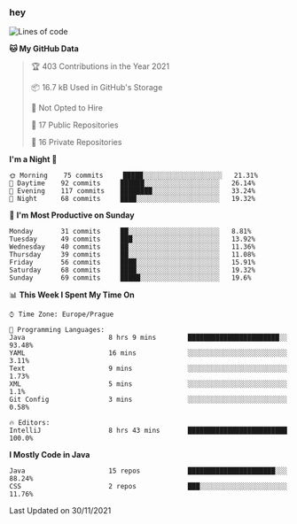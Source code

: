 ### hey

<!--START_SECTION:waka-->
![Lines of code](https://img.shields.io/badge/From%20Hello%20World%20I%27ve%20Written-110077%20lines%20of%20code-blue)

**🐱 My GitHub Data** 

> 🏆 403 Contributions in the Year 2021
 > 
> 📦 16.7 kB Used in GitHub's Storage 
 > 
> 🚫 Not Opted to Hire
 > 
> 📜 17 Public Repositories 
 > 
> 🔑 16 Private Repositories  
 > 
**I'm a Night 🦉** 

```text
🌞 Morning    75 commits     █████░░░░░░░░░░░░░░░░░░░░   21.31% 
🌆 Daytime    92 commits     ██████░░░░░░░░░░░░░░░░░░░   26.14% 
🌃 Evening    117 commits    ████████░░░░░░░░░░░░░░░░░   33.24% 
🌙 Night      68 commits     ████░░░░░░░░░░░░░░░░░░░░░   19.32%

```
📅 **I'm Most Productive on Sunday** 

```text
Monday       31 commits     ██░░░░░░░░░░░░░░░░░░░░░░░   8.81% 
Tuesday      49 commits     ███░░░░░░░░░░░░░░░░░░░░░░   13.92% 
Wednesday    40 commits     ██░░░░░░░░░░░░░░░░░░░░░░░   11.36% 
Thursday     39 commits     ██░░░░░░░░░░░░░░░░░░░░░░░   11.08% 
Friday       56 commits     ████░░░░░░░░░░░░░░░░░░░░░   15.91% 
Saturday     68 commits     ████░░░░░░░░░░░░░░░░░░░░░   19.32% 
Sunday       69 commits     █████░░░░░░░░░░░░░░░░░░░░   19.6%

```


📊 **This Week I Spent My Time On** 

```text
⌚︎ Time Zone: Europe/Prague

💬 Programming Languages: 
Java                     8 hrs 9 mins        ███████████████████████░░   93.48% 
YAML                     16 mins             ░░░░░░░░░░░░░░░░░░░░░░░░░   3.11% 
Text                     9 mins              ░░░░░░░░░░░░░░░░░░░░░░░░░   1.73% 
XML                      5 mins              ░░░░░░░░░░░░░░░░░░░░░░░░░   1.1% 
Git Config               3 mins              ░░░░░░░░░░░░░░░░░░░░░░░░░   0.58%

🔥 Editors: 
IntelliJ                 8 hrs 43 mins       █████████████████████████   100.0%

```

**I Mostly Code in Java** 

```text
Java                     15 repos            ██████████████████████░░░   88.24% 
CSS                      2 repos             ███░░░░░░░░░░░░░░░░░░░░░░   11.76%

```



 Last Updated on 30/11/2021
<!--END_SECTION:waka-->
